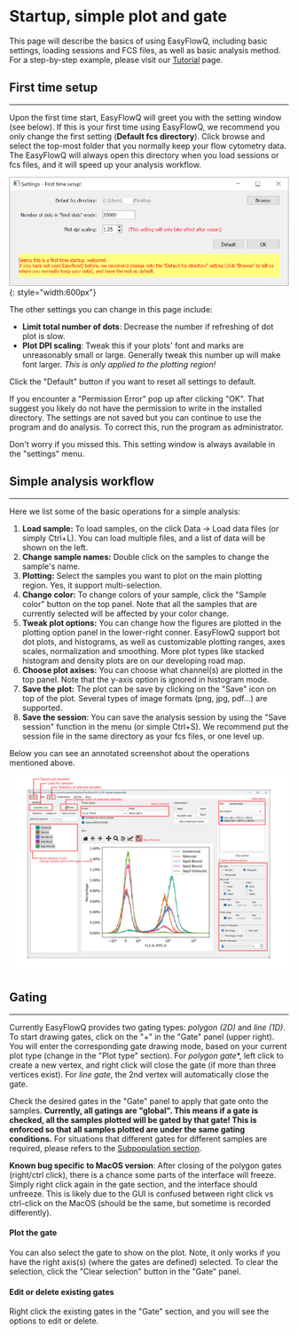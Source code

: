 # Startup, simple plot and gate

This page will describe the basics of using EasyFlowQ, including basic settings, loading sessions and FCS files, as well as basic analysis method. For a step-by-step example, please visit our [Tutorial](Tutorial.md) page.

## First time setup
---

Upon the first time start, EasyFlowQ will greet you with the setting window (see below). If this is your first time using EasyFlowQ, we recommend you only change the first setting (**Default fcs directory**). Click browse and select the top-most folder that you normally keep your flow cytometry data. The EasyFlowQ will always open this directory when you load sessions or fcs files, and it will speed up your analysis workflow. 

![Startup Setting](img/StartUpSettings.png){: style="width:600px"}

The other settings you can change in this page include:

 - **Limit total number of dots**: Decrease the number if refreshing of dot plot is slow. 
 - **Plot DPI scaling**: Tweak this if your plots' font and marks are unreasonably small or large. Generally tweak this number up will make font larger. *This is only applied to the plotting region!*

Click the "Default" button if you want to reset all settings to default.

If you encounter a "Permission Error" pop up after clicking "OK". That suggest you likely do not have the permission to write in the installed directory. The settings are not saved but you can continue to use the program and do analysis. To correct this, run the program as administrator.

Don't worry if you missed this. This setting window is always available in the "settings" menu.

## Simple analysis workflow
---
Here we list some of the basic operations for a simple analysis:

1. **Load sample:** To load samples, on the click Data -> Load data files (or simply Ctrl+L). You can load multiple files, and a list of data will be shown on the left.
2. **Change sample names:** Double click on the samples to change the sample's name.
3. **Plotting:** Select the samples you want to plot on the main plotting region. Yes, it support multi-selection.
4. **Change color:** To change colors of your sample, click the "Sample color" button on the top panel. Note that all the samples that are currently selected will be affected by your color change.
5. **Tweak plot options:** You can change how the figures are plotted in the plotting option panel in the lower-right conner. EasyFlowQ support bot dot plots, and histograms, as well as customizable plotting ranges, axes scales, normalization and smoothing. More plot types like stacked histogram and density plots are on our developing road map. 
6. **Choose plot axises:** You can choose what channel(s) are plotted in the top panel. Note that the y-axis option is ignored in histogram mode.
7. **Save the plot:** The plot can be save by clicking on the "Save" icon on top of the plot. Several types of image formats (png, jpg, pdf...) are supported. 
8. **Save the session**: You can save the analysis session by using the "Save session" function in the menu (or simple Ctrl+S). We recommend put the session file in the same directory as your fcs files, or one level up.

Below you can see an annotated screenshot about the operations mentioned above.

![BasicOperations](img/BasicOps.jpg)

## Gating
---
Currently EasyFlowQ provides two gating types: *polygon (2D)* and *line (1D)*. To start drawing gates, click on the "+" in the "Gate" panel (upper right). You will enter the corresponding gate drawing mode, based on your current plot type (change in the "Plot type" section). For *polygon gate**, left click to create a new vertex, and right click will close the gate (if more than three vertices exist). For *line gate*, the 2nd vertex will automatically close the gate. 

Check the desired gates in the "Gate" panel to apply that gate onto the samples. **Currently, all gatings are "global". This means if a gate is checked, all the samples plotted will be gated by that gate! This is enforced so that all samples plotted are under the same gating conditions.** For situations that different gates for different samples are required, please refers to the [Subpopulation section](Subpopulation.md).

**Known bug specific to MacOS version**: After closing of the polygon gates (right/ctrl click), there is a chance some parts of the interface will freeze. Simply right click again in the gate section, and the interface should unfreeze. This is likely due to the GUI is confused between right click vs ctrl-click on the MacOS (should be the same, but sometime is recorded differently).

#### Plot the gate
You can also select the gate to show on the plot. Note, it only works if you have the right axis(s) (where the gates are defined) selected. To clear the selection, click the "Clear selection" button in the "Gate" panel.

#### Edit or delete existing gates
Right click the existing gates in the "Gate" section, and you will see the options to edit or delete.